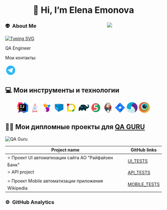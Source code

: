 <h1 align="center">👋 Hi, I’m Elena Emonova</h1>

### :alien: &nbsp;About Me <img width="35%" src="files/68747470733a2f2f63646e2e6472696262626c652e636f6d2f75736572732f3733303730332f73637265656e73686f74732f363538313234332f6176656e746f2e676966.gif" align="right"/>

[![Typing SVG](https://readme-typing-svg.herokuapp.com?color=%2336BCF7&lines=QA+Engineer)](https://git.io/typing-svg)

QA Engineer  

Мои контакты:

<a href = "https://t.me/leviem888"><img width="7%" title="Telegram" src="media/icons8-telegram.svg"></a>   

## :computer: Мои инструменты и технологии
 <p align="center">
<img width="7%" title="IntelliJ IDEA" src="media/IJ.svg">
<img width="7%" title="Java" src="media/java.svg">
<img width="7%" title="Selenide" src="media/Selenide.svg">
<img width="7%" title="Selenoid" src="media/Selenoid.svg">
<img width="7%" title="Allure Report" src="media/allure.svg">
<img width="7%" title="Gradle" src="media/gradle.svg">
<img width="7%" title="JUnit5" src="media/jUnit5.svg">
<img width="7%" title="Jenkins" src="media/jenkins.svg">
<img width="7%" title="Jira" src="media/Jira.svg">
<img width="7%" title="Appium" src="media/appium.svg">
<img width="7%" title="BrowserStack" src="media/Browserstack.svg">
</p>

## :man_student: Мои дипломные проекты для [QA GURU](https://qa.guru/)

<p align="left">  
 <img src="https://avatars.githubusercontent.com/u/65260527?s=200&v=4" title="QA Guru" alt="QA Guru" width="70" height="70"/>&nbsp;
</p>
 
  |      Project name                                                      |                   GitHub links                                   
  |----------------------------------------------------------------------- |-----------------------------------------------------------------------|
  |  :star:       Проект UI автоматизации сайта АО "Райфайзен Банк"        |   [UI_TESTS](https://github.com/le-vi-che/UI_Raif_project)            |  
  |  :star:      API project                                               |   [API_TESTS](https://github.com/le-vi-che/mobile_project)            |  
  |  :star:    Проект Mobile автоматизации приложения Wikipedia            |   [MOBILE_TESTS](https://github.com/le-vi-che/mobile_project)         |  






### ⚙️ &nbsp;GitHub Analytics


![]()
![]()
![]()



<!---
le-vi-che/le-vi-che is a ✨ special ✨ repository because its `README.md` (this file) appears on your GitHub profile.
You can click the Preview link to take a look at your changes.
--->
